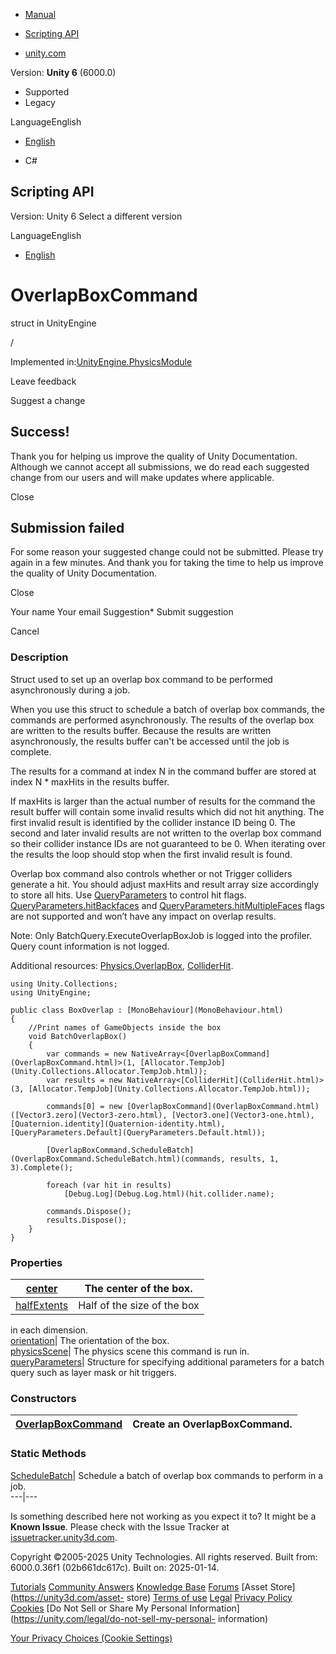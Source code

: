 [ ]()

  * [Manual](../Manual/index.html)
  * [Scripting API](../ScriptReference/index.html)

  * [unity.com](https://unity.com/)

Version: **Unity 6** (6000.0)

  * Supported
  * Legacy

LanguageEnglish

  * [English]()

  * C#

[ ](https://docs.unity3d.com)

## Scripting API

Version: Unity 6 Select a different version

LanguageEnglish

  * [English]()

# OverlapBoxCommand

struct in UnityEngine

/

Implemented in:[UnityEngine.PhysicsModule](UnityEngine.PhysicsModule.html)

Leave feedback

Suggest a change

## Success!

Thank you for helping us improve the quality of Unity Documentation. Although
we cannot accept all submissions, we do read each suggested change from our
users and will make updates where applicable.

Close

## Submission failed

For some reason your suggested change could not be submitted. Please <a>try
again</a> in a few minutes. And thank you for taking the time to help us
improve the quality of Unity Documentation.

Close

Your name Your email Suggestion* Submit suggestion

Cancel

[ ]()

### Description

Struct used to set up an overlap box command to be performed asynchronously
during a job.

When you use this struct to schedule a batch of overlap box commands, the
commands are performed asynchronously. The results of the overlap box are
written to the results buffer. Because the results are written asynchronously,
the results buffer can't be accessed until the job is complete.  
  
The results for a command at index N in the command buffer are stored at index
N * maxHits in the results buffer.  
  
If maxHits is larger than the actual number of results for the command the
result buffer will contain some invalid results which did not hit anything.
The first invalid result is identified by the collider instance ID being 0.
The second and later invalid results are not written to the overlap box
command so their collider instance IDs are not guaranteed to be 0. When
iterating over the results the loop should stop when the first invalid result
is found.  
  
Overlap box command also controls whether or not Trigger colliders generate a
hit. You should adjust maxHits and result array size accordingly to store all
hits. Use [QueryParameters](QueryParameters.html) to control hit flags.
[QueryParameters.hitBackfaces](QueryParameters-hitBackfaces.html) and
[QueryParameters.hitMultipleFaces](QueryParameters-hitMultipleFaces.html)
flags are not supported and won’t have any impact on overlap results.  
  
Note: Only BatchQuery.ExecuteOverlapBoxJob is logged into the profiler. Query
count information is not logged.  
  
Additional resources: [Physics.OverlapBox](Physics.OverlapBox.html),
[ColliderHit](ColliderHit.html).

    
    
    using Unity.Collections;
    using UnityEngine;  
      
    public class BoxOverlap : [MonoBehaviour](MonoBehaviour.html)
    {
        //Print names of GameObjects inside the box
        void BatchOverlapBox()
        {
            var commands = new NativeArray<[OverlapBoxCommand](OverlapBoxCommand.html)>(1, [Allocator.TempJob](Unity.Collections.Allocator.TempJob.html));
            var results = new NativeArray<[ColliderHit](ColliderHit.html)>(3, [Allocator.TempJob](Unity.Collections.Allocator.TempJob.html));  
      
            commands[0] = new [OverlapBoxCommand](OverlapBoxCommand.html)([Vector3.zero](Vector3-zero.html), [Vector3.one](Vector3-one.html), [Quaternion.identity](Quaternion-identity.html), [QueryParameters.Default](QueryParameters.Default.html));  
      
            [OverlapBoxCommand.ScheduleBatch](OverlapBoxCommand.ScheduleBatch.html)(commands, results, 1, 3).Complete();  
      
            foreach (var hit in results)
                [Debug.Log](Debug.Log.html)(hit.collider.name);  
      
            commands.Dispose();
            results.Dispose();
        }
    }
    

### Properties

[center](OverlapBoxCommand-center.html)| The center of the box.  
---|---  
[halfExtents](OverlapBoxCommand-halfExtents.html)| Half of the size of the box
in each dimension.  
[orientation](OverlapBoxCommand-orientation.html)| The orientation of the box.  
[physicsScene](OverlapBoxCommand-physicsScene.html)| The physics scene this
command is run in.  
[queryParameters](OverlapBoxCommand-queryParameters.html)| Structure for
specifying additional parameters for a batch query such as layer mask or hit
triggers.  
  
### Constructors

[OverlapBoxCommand](OverlapBoxCommand-ctor.html)| Create an OverlapBoxCommand.  
---|---  
  
### Static Methods

[ScheduleBatch](OverlapBoxCommand.ScheduleBatch.html)| Schedule a batch of
overlap box commands to perform in a job.  
---|---  
  
Is something described here not working as you expect it to? It might be a
**Known Issue**. Please check with the Issue Tracker at
[issuetracker.unity3d.com](https://issuetracker.unity3d.com).

Copyright ©2005-2025 Unity Technologies. All rights reserved. Built from:
6000.0.36f1 (02b661dc617c). Built on: 2025-01-14.

[Tutorials](https://unity3d.com/learn) [Community
Answers](https://answers.unity3d.com) [Knowledge
Base](https://support.unity3d.com/hc/en-us)
[Forums](https://forum.unity3d.com) [Asset Store](https://unity3d.com/asset-
store) [Terms of use](https://docs.unity3d.com/Manual/TermsOfUse.html)
[Legal](https://unity.com/legal) [Privacy
Policy](https://unity.com/legal/privacy-policy)
[Cookies](https://unity.com/legal/cookie-policy) [Do Not Sell or Share My
Personal Information](https://unity.com/legal/do-not-sell-my-personal-
information)

[Your Privacy Choices (Cookie Settings)](javascript:void\(0\);)

